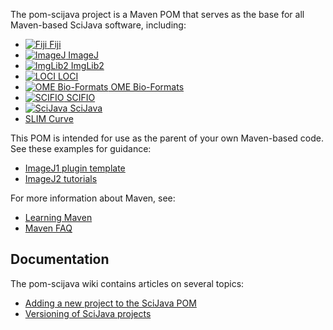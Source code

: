 The pom-scijava project is a Maven POM that serves as the base for all
Maven-based SciJava software, including:

* [![Fiji](http://www.scijava.org/icons/fiji-icon-64.png)
  Fiji](https://github.com/fiji)
* [![ImageJ](http://www.scijava.org/icons/imagej2-icon-64.png)
  ImageJ](https://github.com/imagej)
* [![ImgLib2](http://www.scijava.org/icons/imglib2-icon-64.png)
  ImgLib2](https://github.com/imglib)
* [![LOCI](http://www.scijava.org/icons/loci-icon-64.png)
  LOCI](https://github.com/uw-loci)
* [![OME Bio-Formats](http://www.scijava.org/icons/bio-formats-icon-64.png)
  OME Bio-Formats](https://github.com/openmicroscopy/bioformats)
* [![SCIFIO](http://www.scijava.org/icons/scifio-icon-64.png)
  SCIFIO](https://github.com/scifio)
* [![SciJava](http://www.scijava.org/icons/scijava-icon-64.png)
  SciJava](https://github.com/scijava)
* [SLIM Curve](https://github.com/slim-curve)

This POM is intended for use as the parent of your own Maven-based code.
See these examples for guidance:

* [ImageJ1 plugin template](https://github.com/imagej/minimal-ij1-plugin)
* [ImageJ2 tutorials](http://github.com/imagej/imagej-tutorials)

For more information about Maven, see:

* [Learning Maven](http://developer.imagej.net/learning-maven)
* [Maven FAQ](http://wiki.imagej.net/Maven_-_Frequently_Asked_Questions)

## Documentation

The pom-scijava wiki contains articles on several topics:

* [Adding a new project to the SciJava POM](https://github.com/scijava/pom-scijava/wiki/Adding-a-new-project-to-the-SciJava-POM)
* [Versioning of SciJava projects](https://github.com/scijava/pom-scijava/wiki/Versioning-of-SciJava-projects)
